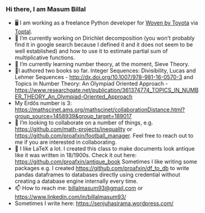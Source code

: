 ### Hi there, I am Masum Billal

<!--
**proafxin/proafxin** is a ✨ _special_ ✨ repository because its `README.md` (this file) appears on your GitHub profile.
👋

-->

- 🖥 I am working as a freelance Python developer for [Woven by Toyota](https://woven.toyota/en) via [Toptal](https://www.toptal.com/).
- 🔭 I’m currently working on Dirichlet decomposition (you won't probably find it in google search because I defined it and it does not seem to be well established) and how to use it to estimate partial sum of multiplicative functions.
- :book: I’m currently learning number theory, at the moment, Sieve Theory.
- 📘I authored two books so far. Integer Sequences: Divisibility, Lucas and Lehmer Sequences - http://dx.doi.org/10.1007/978-981-16-0570-3 and Topics in Number Theory: An Olympiad Oriented Approach - https://www.researchgate.net/publication/361374774_TOPICS_IN_NUMBER_THEORY_An_Olympiad-Oriented_Approach 
- My Erdős number is 3: https://mathscinet.ams.org/mathscinet/collaborationDistance.html?group_source=1458939&group_target=189017
- 👯 I’m looking to collaborate on a number of things, e.g. https://github.com/math-projects/inequality or https://github.com/proafxin/football_manager. Feel free to reach out to me if you are interested in collaborating.
- 🌱 I like LaTeX a lot. I created this class to make documents look antique like it was written in 18/1900s. Check it out here: https://github.com/proafxin/antique_book Sometimes I like writing some packages e.g. I created https://github.com/proafxin/df_to_db to write pandas dataframes to databases directly using credential without creating a database engine internally every time.
- 📫 How to reach me: billalmasum93@gmail.com or https://www.linkedin.com/in/billalmasum93/
- Sometimes I write here: https://senjuhasirama.wordpress.com/
